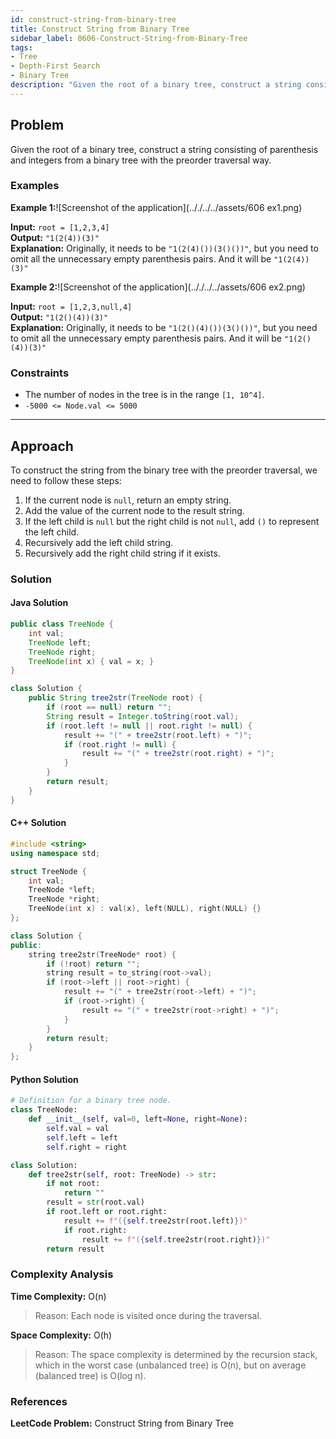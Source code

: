 ```yaml
---
id: construct-string-from-binary-tree
title: Construct String from Binary Tree
sidebar_label: 0606-Construct-String-from-Binary-Tree
tags:
- Tree
- Depth-First Search
- Binary Tree
description: "Given the root of a binary tree, construct a string consisting of parenthesis and integers from a binary tree with the preorder traversal way."
---
```


## Problem

Given the root of a binary tree, construct a string consisting of parenthesis and integers from a binary tree with the preorder traversal way.

### Examples

**Example 1:**![Screenshot of the application](.././../../assets/606 ex1.png)

**Input:** `root = [1,2,3,4]`  
**Output:** `"1(2(4))(3)"`  
**Explanation:** Originally, it needs to be `"1(2(4)())(3()())"`, but you need to omit all the unnecessary empty parenthesis pairs. And it will be `"1(2(4))(3)"`

**Example 2:**![Screenshot of the application](.././../../assets/606 ex2.png)

**Input:** `root = [1,2,3,null,4]`  
**Output:** `"1(2()(4))(3)"`  
**Explanation:** Originally, it needs to be `"1(2()(4)())(3()())"`, but you need to omit all the unnecessary empty parenthesis pairs. And it will be `"1(2()(4))(3)"`

### Constraints

- The number of nodes in the tree is in the range `[1, 10^4]`.
- `-5000 <= Node.val <= 5000`

---

## Approach

To construct the string from the binary tree with the preorder traversal, we need to follow these steps:

1. If the current node is `null`, return an empty string.
2. Add the value of the current node to the result string.
3. If the left child is `null` but the right child is not `null`, add `()` to represent the left child.
4. Recursively add the left child string.
5. Recursively add the right child string if it exists.

### Solution

#### Java Solution

```java
public class TreeNode {
    int val;
    TreeNode left;
    TreeNode right;
    TreeNode(int x) { val = x; }
}

class Solution {
    public String tree2str(TreeNode root) {
        if (root == null) return "";
        String result = Integer.toString(root.val);
        if (root.left != null || root.right != null) {
            result += "(" + tree2str(root.left) + ")";
            if (root.right != null) {
                result += "(" + tree2str(root.right) + ")";
            }
        }
        return result;
    }
}
```
#### C++ Solution

```cpp
#include <string>
using namespace std;

struct TreeNode {
    int val;
    TreeNode *left;
    TreeNode *right;
    TreeNode(int x) : val(x), left(NULL), right(NULL) {}
};

class Solution {
public:
    string tree2str(TreeNode* root) {
        if (!root) return "";
        string result = to_string(root->val);
        if (root->left || root->right) {
            result += "(" + tree2str(root->left) + ")";
            if (root->right) {
                result += "(" + tree2str(root->right) + ")";
            }
        }
        return result;
    }
};
```
#### Python Solution

```python
# Definition for a binary tree node.
class TreeNode:
    def __init__(self, val=0, left=None, right=None):
        self.val = val
        self.left = left
        self.right = right

class Solution:
    def tree2str(self, root: TreeNode) -> str:
        if not root:
            return ""
        result = str(root.val)
        if root.left or root.right:
            result += f"({self.tree2str(root.left)})"
            if root.right:
                result += f"({self.tree2str(root.right)})"
        return result
```
### Complexity Analysis
**Time Complexity:** O(n)
>Reason: Each node is visited once during the traversal.

**Space Complexity:** O(h)
>Reason: The space complexity is determined by the recursion stack, which in the worst case (unbalanced tree) is O(n), but on average (balanced tree) is O(log n).

### References
**LeetCode Problem:** Construct String from Binary Tree
